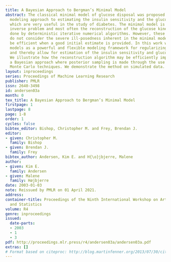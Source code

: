 ```yaml
---
title: A Bayesian Approach to Bergman’s Minimal Model
abstract: The classical minimal model of glucose disposal was proposed as a powerful
  modeling approach to estimating the insulin sensitivity and the glucose effectiveness,
  which are very useful in the study of diabetes. The minimal model is a highly ill-posed
  inverse problem and most often the reconstruction of the glucose kinetics has been
  done by deterministic iterative numerical algorithms. However, these algorithms
  do not consider the severe ill-posedness inherent in the minimal model and may only
  be efficient when a good initial estimate is provided. In this work we adopt graphical
  models as a powerful and flexible modeling framework for regularizing the problem
  and thereby allow for estimation of the insulin sensitivity and glucose effectiveness.
  We illustrate how the reconstruction algorithm may be efficiently implemented in
  a Bayesian approach where posterior sampling is made through the use of Markov chain
  Monte Carlo techniques. We demonstrate the method on simulated data.
layout: inproceedings
series: Proceedings of Machine Learning Research
publisher: PMLR
issn: 2640-3498
id: andersen03a
month: 0
tex_title: A Bayesian Approach to Bergman’s Minimal Model
firstpage: 1
lastpage: 8
page: 1-8
order: 1
cycles: false
bibtex_editor: Bishop, Christopher M. and Frey, Brendan J.
editor:
- given: Christopher M.
  family: Bishop
- given: Brendan J.
  family: Frey
bibtex_author: Andersen, Kim E. and H{\o}jbjerre, Malene
author:
- given: Kim E.
  family: Andersen
- given: Malene
  family: Højbjerre
date: 2003-01-03
note: Reissued by PMLR on 01 April 2021.
address:
container-title: Proceedings of the Ninth International Workshop on Artificial Intelligence
  and Statistics
volume: R4
genre: inproceedings
issued:
  date-parts:
  - 2003
  - 1
  - 3
pdf: http://proceedings.mlr.press/r4/andersen03a/andersen03a.pdf
extras: []
# Format based on citeproc: http://blog.martinfenner.org/2013/07/30/citeproc-yaml-for-bibliographies/
---
```

